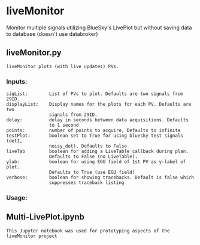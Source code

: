 # liveMonitor
Monitor multiple signals utilizing BlueSky's LivePlot but without saving data to database (doesn't use databroker)

## liveMonitor.py

	liveMonitor plots (with live updates) PVs. 

### Inputs:

	sigList: 		List of PVs to plot. Defaults are two signals from 29ID.
	displayList: 	Display names for the plots for each PV. Defaults are two 
					signals from 29ID.
	delay: 			delay in seconds between data acquisitions. Defaults 
					to 1 second
	points: 		number of points to acquire, Defaults to infinite
	testPlot:       boolean set to True for using bluesky test signals (det1, 
					noisy_det). Defaults to False
	liveTab			boolean for adding a LiveTable callback during plan. 
					Defaults to False (no LiveTable).
	ylab:			boolean for using EGU field of 1st PV as y-label of plot.  
					Defaults to True (use EGU field)
	verbose:		boolean for showing tracebacks. Default is false which
					suppresses traceback listing
### Usage:


## Multi-LivePlot.ipynb

	This Jupyter notebook was used for prototyping aspects of the liveMonitor project
